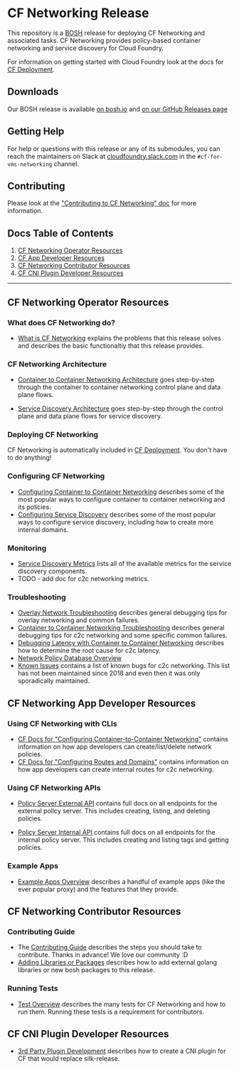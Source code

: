 # CF Networking Release

This repository is a [BOSH](https://github.com/cloudfoundry/bosh) release for deploying CF Networking and associated tasks. CF Networking provides policy-based container networking and service discovery for Cloud Foundry.

For information on getting started with Cloud Foundry look at the docs for
[CF Deployment](https://github.com/cloudfoundry/cf-deployment).

## Downloads

Our BOSH release is available [on bosh.io](http://bosh.io/releases/github.com/cloudfoundry-incubator/cf-networking-release)
  and [on our GitHub Releases page](https://github.com/cloudfoundry-incubator/cf-networking-release/releases)

## Getting Help

For help or questions with this release or any of its submodules, you can reach
the maintainers on Slack at
[cloudfoundry.slack.com](https://cloudfoundry.slack.com) in the `#cf-for-vms-networking`
channel.


## Contributing

Please look at the ["Contributing to CF Networking" doc](docs/contributing.md) for more information.

## Docs Table of Contents

1. [CF Networking Operator Resources](#cf-networking-operator-resources)
1. [CF App Developer Resources](#cf-networking-app-dev-resources)
1. [CF Networking Contributor Resources](#contributor-resources)
1. [CF CNI Plugin Developer Resources](#cni-plugin-dev-resources)

---

## <a name="cf-networking-operator-resources"></a>CF Networking Operator Resources

### <a name="what-is-cf-networking"></a>What does CF Networking do?

- [What is CF Networking](docs/what-is-cf-networking.md) explains the problems that this release solves and describes the basic functionaltiy that this release provides.

### <a name="cf-networking-architecture"></a>CF Networking Architecture

- [Container to Container Networking Architecture](docs/arch.md) goes step-by-step through the container to container networking control plane and data plane flows.

- [Service Discovery Architecture](docs/service-discovery-architecture.md) goes step-by-step through the control plane and data plane flows for service discovery.

### <a name="deploying-cf-networking"></a>Deploying CF Networking

CF Networking is automatically included in [CF Deployment](https://github.com/cloudfoundry/cf-deployment). You don't have to do anything!

### <a name="configuring-cf-networking"></a>Configuring CF Networking

- [Configuring Container to Container Networking](docs/configuring-c2c.md) describes some of the most popular ways to configure container to container networking and its policies. 
- [Configuring Service Discovery](docs/configuring-sd.md) describes some of the most popular ways to configure service discovery, including how to create more internal domains.


### <a name="monitoring-cf-networking"></a>Monitoring

- [Service Discovery Metrics](docs/service-discovery-metrics.md) lists all of the available metrics for the service discovery components.
- TODO - add doc for c2c networking metrics.

### <a name="troubleshooting-cf-networking"></a>Troubleshooting

- [Overlay Network Troubleshooting](docs/troubleshooting-container-overlay.md) describes general debugging tips for overlay networking and common failures.
- [Container to Container Networking Troubleshooting](docs/troubleshooting.md) describes general debugging tips for c2c networking and some specific common failures.
- [Debugging Latency with Container to Container Networking](docs/network-latency-troubleshooting.md) describes how to determine the root cause for c2c latency.
- [Network Policy Database Overview](docs/network-policy-database-overview.md)
- [Known Issues](docs/known-issues.md) contains a list of known bugs for c2c networking. This list has not been maintained since 2018 and even then it was only sporadically maintained.


## <a name="cf-networking-app-dev-resources"></a>CF Networking App Developer Resources

### <a name="using-cf-networking-with-clis"></a>Using CF Networking with CLIs

- [CF Docs for "Configuring Container-to-Container Networking"](https://docs.cloudfoundry.org/devguide/deploy-apps/cf-networking.html#-create-and-manage-networking-policies
) contains information on how app developers can create/list/delete network policies.
- [CF Docs for "Configuring Routes and Domains"](https://docs.cloudfoundry.org/devguide/deploy-apps/routes-domains.html#internal-routes)
contains information on how app developers can create internal routes for c2c networking.

### <a name="using-cf-networking-apis"></a>Using CF Networking APIs

- [Policy Server External API](docs/policy-server-external-api.md) contains full docs on all endpoints for the external policy server. This includes creating, listing, and deleting policies. 

- [Policy Server Internal API](docs/policy-server-internal-api.md) contains full docs on all endpoints for the internal policy server. This includes creating and listing tags and getting policies. 

### <a name="example-apps"></a>Example Apps

- [Example Apps Overview](docs/example-apps-overview.md) describes a handful of example apps (like the ever popular proxy) and the features that they provide.


## <a name="contributor-resources"></a>CF Networking Contributor Resources
### <a name="running-tests"></a>Contributing Guide

- The [Contributing Guide](docs/contributing.md) describes the steps you should take to contribute. Thanks in advance! We love our community :D 
- [Adding Libraries or Packages](docs/adding-libraries-or-packages.md) describes how to add external golang libraries or new bosh packages to this release.
### <a name="running-tests"></a>Running Tests

- [Test Overview](docs/test-overview.md) describes the many tests for CF Networking and how to run them. Running these tests is a requirement for contributors.

## <a name="cni-plugin-dev-resources"></a>CF CNI Plugin Developer Resources

- [3rd Party Plugin Development](docs/3rd-party.md) describes how to create a CNI plugin for CF that would replace silk-release.
